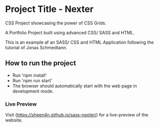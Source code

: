 # Project Title - Nexter

CSS Project showcasing the power of CSS Grids.

A Portfolio Project built using advanced CSS/ SASS and HTML.

This is an example af an SASS/ CSS and HTML Application following the tutorial of Jonas Schmedtann.

## How to run the project

- Run 'npm install'
- Run 'npm run start'
- The browser should automatically start with the web page in development mode.

### Live Preview

Visit (https://sheen4n.github.io/sass-nexter/) for a live-preview of the website.

